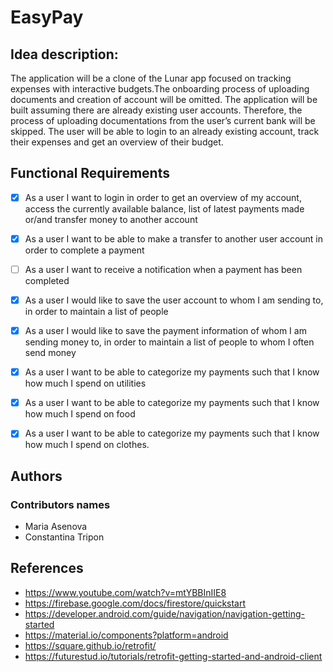 # EasyPay
 <description>
 
 ## Idea description:

The application will be a clone of the Lunar app focused on tracking expenses with interactive budgets.The onboarding process of uploading documents and creation of account will be omitted. The application will be built assuming there are already existing user accounts. Therefore, the process of uploading documentations from the user’s current bank will be skipped. The user will be able to login to an already existing account, track their expenses and get an overview of their budget.

 
 ## Functional Requirements
 
 - [x] As a user I want to login in order to get an overview of my account, access the currently available balance, list of latest payments made or/and transfer money to another account
 - [x] As a user I want to be able to make a transfer to another user account in order to complete a payment
 - [ ] As a user I want to receive a notification when a payment has been completed
 - [x] As a user I would like to save the user account to whom I am sending to, in order to maintain a list of people
 - [x] As a user I would like to save the payment information of whom I am sending money to, in order to maintain a list of people to whom I often send money
 - [x] As a user I want to be able to categorize my payments such that I know how much I spend on utilities
 - [x] As a user I want to be able to categorize my payments such that I know how much I spend on food
 - [x] As a user I want to be able to categorize my payments such that I know how much I spend on clothes.


 ## Authors
 ### Contributors names
 
 * Maria Asenova
 * Constantina Tripon
 
  ## References
 - https://www.youtube.com/watch?v=mtYBBInIIE8 
 - https://firebase.google.com/docs/firestore/quickstart 
 - https://developer.android.com/guide/navigation/navigation-getting-started 
 - https://material.io/components?platform=android
 - https://square.github.io/retrofit/ 
 - https://futurestud.io/tutorials/retrofit-getting-started-and-android-client 
